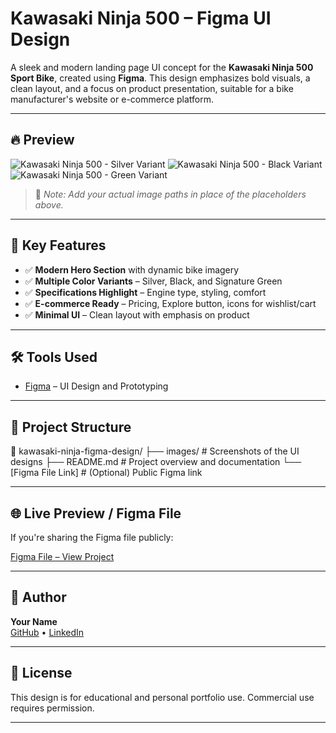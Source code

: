 # Kawasaki Ninja 500 – Figma UI Design

A sleek and modern landing page UI concept for the **Kawasaki Ninja 500 Sport Bike**, created using **Figma**. This design emphasizes bold visuals, a clean layout, and a focus on product presentation, suitable for a bike manufacturer's website or e-commerce platform.

---

## 🔥 Preview

![Kawasaki Ninja 500 - Silver Variant](.[/images/ninja-silver.jpg](https://github.com/VIKASMDEV/tests/blob/af849722319eafa4fd247a7fe24a362f9fef1873/WhatsApp%20Image%202025-06-28%20at%2010.06.10%20AM.jpeg))
![Kawasaki Ninja 500 - Black Variant](./images/ninja-black.jpg)
![Kawasaki Ninja 500 - Green Variant](./images/ninja-green.jpg)

> 📁 _Note: Add your actual image paths in place of the placeholders above._

---

## 📌 Key Features

- ✅ **Modern Hero Section** with dynamic bike imagery
- ✅ **Multiple Color Variants** – Silver, Black, and Signature Green
- ✅ **Specifications Highlight** – Engine type, styling, comfort
- ✅ **E-commerce Ready** – Pricing, Explore button, icons for wishlist/cart
- ✅ **Minimal UI** – Clean layout with emphasis on product

---

## 🛠️ Tools Used

- [Figma](https://www.figma.com/) – UI Design and Prototyping

---

## 📂 Project Structure

📁 kawasaki-ninja-figma-design/
├── images/ # Screenshots of the UI designs
├── README.md # Project overview and documentation
└── [Figma File Link] # (Optional) Public Figma link


---

## 🌐 Live Preview / Figma File

If you're sharing the Figma file publicly:

[Figma File – View Project](https://www.figma.com/file/your-file-link-here)

---

## 📣 Author

**Your Name**  
[GitHub](https://github.com/yourusername) • [LinkedIn](https://linkedin.com/in/yourprofile)

---

## 📄 License

This design is for educational and personal portfolio use. Commercial use requires permission.

---

